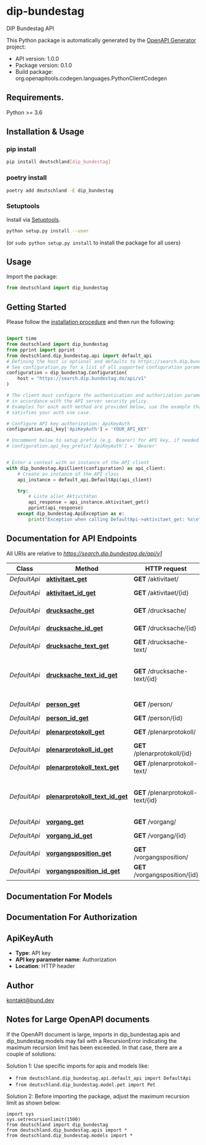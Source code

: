 # dip-bundestag
DIP Bundestag API

This Python package is automatically generated by the [OpenAPI Generator](https://openapi-generator.tech) project:

- API version: 1.0.0
- Package version: 0.1.0
- Build package: org.openapitools.codegen.languages.PythonClientCodegen

## Requirements.

Python >= 3.6

## Installation & Usage
### pip install

```sh
pip install deutschland[dip_bundestag]
```

### poetry install

```sh
poetry add deutschland -E dip_bundestag
```

### Setuptools

Install via [Setuptools](http://pypi.python.org/pypi/setuptools).

```sh
python setup.py install --user
```
(or `sudo python setup.py install` to install the package for all users)

## Usage

Import the package:
```python
from deutschland import dip_bundestag
```

## Getting Started

Please follow the [installation procedure](#installation--usage) and then run the following:

```python

import time
from deutschland import dip_bundestag
from pprint import pprint
from deutschland.dip_bundestag.api import default_api
# Defining the host is optional and defaults to https://search.dip.bundestag.de/api/v1
# See configuration.py for a list of all supported configuration parameters.
configuration = dip_bundestag.Configuration(
    host = "https://search.dip.bundestag.de/api/v1"
)

# The client must configure the authentication and authorization parameters
# in accordance with the API server security policy.
# Examples for each auth method are provided below, use the example that
# satisfies your auth use case.

# Configure API key authorization: ApiKeyAuth
configuration.api_key['ApiKeyAuth'] = 'YOUR_API_KEY'

# Uncomment below to setup prefix (e.g. Bearer) for API key, if needed
# configuration.api_key_prefix['ApiKeyAuth'] = 'Bearer'


# Enter a context with an instance of the API client
with dip_bundestag.ApiClient(configuration) as api_client:
    # Create an instance of the API class
    api_instance = default_api.DefaultApi(api_client)

    try:
        # Liste aller Aktivitäten
        api_response = api_instance.aktivitaet_get()
        pprint(api_response)
    except dip_bundestag.ApiException as e:
        print("Exception when calling DefaultApi->aktivitaet_get: %s\n" % e)
```

## Documentation for API Endpoints

All URIs are relative to *https://search.dip.bundestag.de/api/v1*

Class | Method | HTTP request | Description
------------ | ------------- | ------------- | -------------
*DefaultApi* | [**aktivitaet_get**](docs/DefaultApi.md#aktivitaet_get) | **GET** /aktivitaet/ | Liste aller Aktivitäten
*DefaultApi* | [**aktivitaet_id_get**](docs/DefaultApi.md#aktivitaet_id_get) | **GET** /aktivitaet/{id} | Metadaten zu Aktivitäten
*DefaultApi* | [**drucksache_get**](docs/DefaultApi.md#drucksache_get) | **GET** /drucksache/ | Liste aller Drucksachen
*DefaultApi* | [**drucksache_id_get**](docs/DefaultApi.md#drucksache_id_get) | **GET** /drucksache/{id} | Metadaten zu Drucksachen
*DefaultApi* | [**drucksache_text_get**](docs/DefaultApi.md#drucksache_text_get) | **GET** /drucksache-text/ | Liste aller Volltexte der Drucksachen
*DefaultApi* | [**drucksache_text_id_get**](docs/DefaultApi.md#drucksache_text_id_get) | **GET** /drucksache-text/{id} | Soweit vorhanden werden zusätzlich die Volltexte der Drucksachen ausgegeben
*DefaultApi* | [**person_get**](docs/DefaultApi.md#person_get) | **GET** /person/ | Liste aller Personenstammdaten
*DefaultApi* | [**person_id_get**](docs/DefaultApi.md#person_id_get) | **GET** /person/{id} | Personenstammdaten
*DefaultApi* | [**plenarprotokoll_get**](docs/DefaultApi.md#plenarprotokoll_get) | **GET** /plenarprotokoll/ | Liste aller Plenarprotokolle
*DefaultApi* | [**plenarprotokoll_id_get**](docs/DefaultApi.md#plenarprotokoll_id_get) | **GET** /plenarprotokoll/{id} | Metadaten zu Plenarprotokollen
*DefaultApi* | [**plenarprotokoll_text_get**](docs/DefaultApi.md#plenarprotokoll_text_get) | **GET** /plenarprotokoll-text/ | Liste aller Volltexte der Plenarprotokolle
*DefaultApi* | [**plenarprotokoll_text_id_get**](docs/DefaultApi.md#plenarprotokoll_text_id_get) | **GET** /plenarprotokoll-text/{id} | Soweit vorhanden werden zusätzlich die Volltexte der Plenarprotokolle ausgegeben
*DefaultApi* | [**vorgang_get**](docs/DefaultApi.md#vorgang_get) | **GET** /vorgang/ | Liste aller Vorgänge
*DefaultApi* | [**vorgang_id_get**](docs/DefaultApi.md#vorgang_id_get) | **GET** /vorgang/{id} | Metadaten zu Vorgängen
*DefaultApi* | [**vorgangsposition_get**](docs/DefaultApi.md#vorgangsposition_get) | **GET** /vorgangsposition/ | Liste aller Vorgangspositionen
*DefaultApi* | [**vorgangsposition_id_get**](docs/DefaultApi.md#vorgangsposition_id_get) | **GET** /vorgangsposition/{id} | Metadaten zu Vorgangspositionen


## Documentation For Models



## Documentation For Authorization


## ApiKeyAuth

- **Type**: API key
- **API key parameter name**: Authorization
- **Location**: HTTP header


## Author

kontakt@bund.dev


## Notes for Large OpenAPI documents
If the OpenAPI document is large, imports in dip_bundestag.apis and dip_bundestag.models may fail with a
RecursionError indicating the maximum recursion limit has been exceeded. In that case, there are a couple of solutions:

Solution 1:
Use specific imports for apis and models like:
- `from deutschland.dip_bundestag.api.default_api import DefaultApi`
- `from deutschland.dip_bundestag.model.pet import Pet`

Solution 2:
Before importing the package, adjust the maximum recursion limit as shown below:
```
import sys
sys.setrecursionlimit(1500)
from deutschland import dip_bundestag
from deutschland.dip_bundestag.apis import *
from deutschland.dip_bundestag.models import *
```

